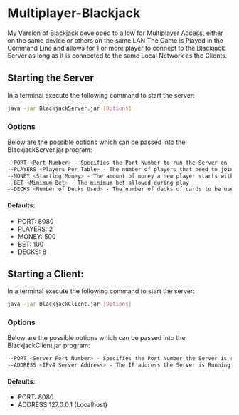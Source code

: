 # Multiplayer-Blackjack
My Version of Blackjack developed to allow for Multiplayer Access, either on the same device or others on the same LAN
The Game is Played in the Command Line and allows for 1 or more player to connect to the Blackjack Server as long as it is connected to the same Local Network as the Clients.

## Starting the Server
In a terminal execute the following command to start the server:  
```sh
java -jar BlackjackServer.jar [Options]
```
### Options
Below are the possible options which can be passed into the BlackjackServer.jar program:
```sh 
--PORT <Port Number> - Specifies the Port Number to run the Server on
--PLAYERS <Players Per Table> - The number of players that need to join before the game starts
--MONEY <Starting Money> - The amount of money a new player starts with
--BET <Minimum Bet> - The minimum bet allowed during play
--DECKS <Number of Decks Used> - The number of decks of cards to be used during play
```
#### Defaults:
  - PORT: 8080
  - PLAYERS: 2
  - MONEY: 500
  - BET: 100
  - DECKS: 8
  
## Starting a Client:
In a terminal execute the following command to start the server:
```sh
java -jar BlackjackClient.jar [Options]
```
### Options
Below are the possible options which can be passed into the BlackjackClient.jar program:
```sh
--PORT <Server Port Number> - Specifies the Port Number the Server is running on
--ADDRESS <IPv4 Server Address> - The IP address the Server is Running on (shown in Server Terminal)
```
#### Defaults:
  - PORT: 8080
  - ADDRESS 127.0.0.1 (Localhost)

